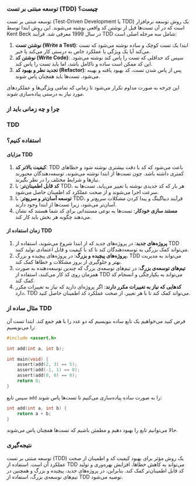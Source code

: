 ### توسعه مبتنی بر تست (TDD) چیست؟

توسعه مبتنی بر تست 
(Test-Driven Development یا TDD)
 یک روش توسعه نرم‌افزار است که در آن تست‌ها قبل از نوشتن کد واقعی نوشته می‌شوند. این روش ابتدا توسط 
 Kent Beck
  در سال 
  1999
   معرفی شد. فرآیند 
   TDD شامل سه مرحله اصلی است:

1. **نوشتن تست (Write a Test)**: ابتدا یک تست کوچک و ساده نوشته می‌شود که تست می‌کند آیا یک ویژگی یا عملکرد خاص به درستی کار می‌کند یا خیر.
2. **نوشتن کد (Write Code)**: سپس کد حداقلی که تست را پاس کند نوشته می‌شود. این کد ممکن است ساده و ناکامل باشد، اما باید تست را پاس کند.
3. **تجدید نظر و بهبود کد (Refactor)**: پس از پاس شدن تست، کد بهبود یافته و بهینه می‌شود. تست‌ها باید همچنان پاس شوند.

این چرخه به صورت مداوم تکرار می‌شود تا زمانی که تمامی ویژگی‌ها و عملکردهای مورد نیاز به درستی پیاده‌سازی شوند.

### چرا و چه زمانی باید از 
### TDD 
### استفاده کنیم؟

#### مزایای TDD
1. **کیفیت بالاتر کد**: TDD
 باعث می‌شود که کد با دقت بیشتری نوشته شود و خطاهای کمتری داشته باشد. چون تست‌ها از ابتدا نوشته می‌شوند، توسعه‌دهندگان مجبورند نیازها و شرایط مختلف را در نظر بگیرند.
2. **کد قابل اطمینان‌تر**: با 
TDD،
 هر بار که کد جدیدی نوشته یا تغییر می‌یابد، تست‌ها به سرعت اجرا می‌شوند و از صحت عملکرد کد اطمینان حاصل می‌شود.
3. **توسعه آسان‌تر و سریع‌تر**: با TDD،
 فرآیند دیباگینگ و پیدا کردن مشکلات سریع‌تر و آسان‌تر می‌شود، زیرا تست‌ها از ابتدا وجود دارند.
4. **مستند سازی خودکار**: تست‌ها به نوعی مستنداتی برای کد شما هستند که نشان می‌دهند چگونه هر بخش باید کار کند.

#### زمان استفاده از TDD
1. **پروژه‌های جدید**: در پروژه‌های جدید که از ابتدا شروع می‌شوند، استفاده از 
TDD
 می‌تواند کمک بزرگی به توسعه‌دهندگان کند تا کد با کیفیت و قابل اعتمادی تولید کنند.
2. **پروژه‌های پیچیده و بزرگ**: در پروژه‌های پیچیده و بزرگ، 
TDD
 می‌تواند به مدیریت بهتر و جلوگیری از بروز مشکلات و خطاها کمک کند.
3. **تیم‌های توسعه‌ی بزرگ**: در تیم‌های توسعه‌ی بزرگ که چندین توسعه‌دهنده به صورت همزمان روی کد کار می‌کنند، استفاده از TDD می‌تواند به یکپارچگی و انسجام کد کمک کند.
4. **کدهایی که نیاز به تغییرات مکرر دارند**: اگر پروژه‌ای دارید که نیاز به تغییرات مکرر دارد، 
TDD
 می‌تواند کمک کند تا با هر تغییر، از صحت عملکرد کد اطمینان حاصل کنید.

### مثال ساده از TDD

فرض کنید می‌خواهیم یک تابع ساده بنویسیم که دو عدد را با هم جمع کند. ابتدا تست آن را می‌نویسیم:

```c
#include <assert.h>

int add(int a, int b);

int main(void) {
    assert(add(2, 3) == 5);
    assert(add(-1, 1) == 0);
    assert(add(0, 0) == 0);
    return 0;
}
```

سپس تابع `add` را به صورت ساده پیاده‌سازی می‌کنیم تا تست‌ها پاس شوند:

```c
int add(int a, int b) {
    return a + b;
}
```

حالا می‌توانیم تابع را بهبود دهیم و مطمئن باشیم که تست‌ها همچنان پاس می‌شوند.

### نتیجه‌گیری

توسعه مبتنی بر تست 
(TDD)
 یک روش مؤثر برای بهبود کیفیت کد و اطمینان از صحت عملکرد آن است. استفاده از 
 TDD می‌تواند به کاهش خطاها، افزایش بهره‌وری و تولید کد قابل اطمینان‌تر کمک کند. بنابراین، در پروژه‌های جدید، پیچیده و بزرگ و همچنین در تیم‌های توسعه‌ی بزرگ، استفاده از 
TDD
 توصیه می‌شود.